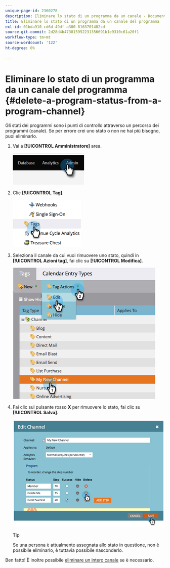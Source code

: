 ```yaml
---
unique-page-id: 2360278
description: Eliminare lo stato di un programma da un canale - Documentazione Marketo - Documentazione del prodotto
title: Eliminare lo stato di un programma da un canale del programma
exl-id: 01bda910-cd6d-49df-a300-8163701482cd
source-git-commit: 2d28d4b473815952231356691b1e9310c61a20f1
workflow-type: tm+mt
source-wordcount: '122'
ht-degree: 0%

---
```


# Eliminare lo stato di un programma da un canale del programma {#delete-a-program-status-from-a-program-channel}

Gli stati dei programmi sono i punti di controllo attraverso un percorso dei programmi (canale). Se per errore crei uno stato o non ne hai più bisogno, puoi eliminarlo.

1. Vai a **[!UICONTROL Amministratore]** area.

   ![](assets/delete-a-program-status-from-a-program-channel-1.png)

1. Clic **[!UICONTROL Tag]**.

   ![](assets/delete-a-program-status-from-a-program-channel-2.png)

1. Seleziona il canale da cui vuoi rimuovere uno stato, quindi in **[!UICONTROL Azioni tag]**, fai clic su **[!UICONTROL Modifica]**.

   ![](assets/delete-a-program-status-from-a-program-channel-3.png)

1. Fai clic sul pulsante rosso **X** per rimuovere lo stato, fai clic su **[!UICONTROL Salva]**.

   ![](assets/delete-a-program-status-from-a-program-channel-4.png)

   >[!TIP]
   >
   >Se una persona è attualmente assegnata allo stato in questione, non è possibile eliminarlo, è tuttavia possibile nasconderlo.

Ben fatto! È inoltre possibile [eliminare un intero canale](/help/marketo/product-docs/administration/tags/delete-a-program-channel.md) se è necessario.
